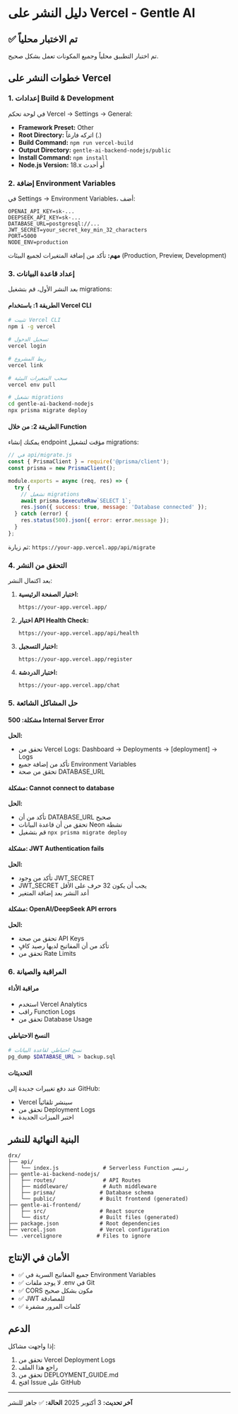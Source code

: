 # دليل النشر على Vercel - Gentle AI

## ✅ تم الاختبار محلياً

تم اختبار التطبيق محلياً وجميع المكونات تعمل بشكل صحيح.

## خطوات النشر على Vercel

### 1. إعدادات Build & Development

في لوحة تحكم Vercel → Settings → General:

- **Framework Preset:** Other
- **Root Directory:** اتركه فارغاً (.)
- **Build Command:** `npm run vercel-build`
- **Output Directory:** `gentle-ai-backend-nodejs/public`
- **Install Command:** `npm install`
- **Node.js Version:** 18.x أو أحدث

### 2. إضافة Environment Variables

في Settings → Environment Variables، أضف:

```
OPENAI_API_KEY=sk-...
DEEPSEEK_API_KEY=sk-...
DATABASE_URL=postgresql://...
JWT_SECRET=your_secret_key_min_32_characters
PORT=5000
NODE_ENV=production
```

**مهم:** تأكد من إضافة المتغيرات لجميع البيئات (Production, Preview, Development)

### 3. إعداد قاعدة البيانات

بعد النشر الأول، قم بتشغيل migrations:

#### الطريقة 1: باستخدام Vercel CLI

```bash
# تثبيت Vercel CLI
npm i -g vercel

# تسجيل الدخول
vercel login

# ربط المشروع
vercel link

# سحب المتغيرات البيئية
vercel env pull

# تشغيل migrations
cd gentle-ai-backend-nodejs
npx prisma migrate deploy
```

#### الطريقة 2: من خلال Function

يمكنك إنشاء endpoint مؤقت لتشغيل migrations:

```javascript
// في api/migrate.js
const { PrismaClient } = require('@prisma/client');
const prisma = new PrismaClient();

module.exports = async (req, res) => {
  try {
    // تشغيل migrations
    await prisma.$executeRaw`SELECT 1`;
    res.json({ success: true, message: 'Database connected' });
  } catch (error) {
    res.status(500).json({ error: error.message });
  }
};
```

ثم زيارة: `https://your-app.vercel.app/api/migrate`

### 4. التحقق من النشر

بعد اكتمال النشر:

1. **اختبار الصفحة الرئيسية:**
   ```
   https://your-app.vercel.app/
   ```

2. **اختبار API Health Check:**
   ```
   https://your-app.vercel.app/api/health
   ```

3. **اختبار التسجيل:**
   ```
   https://your-app.vercel.app/register
   ```

4. **اختبار الدردشة:**
   ```
   https://your-app.vercel.app/chat
   ```

### 5. حل المشاكل الشائعة

#### مشكلة: 500 Internal Server Error

**الحل:**
- تحقق من Vercel Logs: Dashboard → Deployments → [deployment] → Logs
- تأكد من إضافة جميع Environment Variables
- تحقق من صحة DATABASE_URL

#### مشكلة: Cannot connect to database

**الحل:**
- تأكد من أن DATABASE_URL صحيح
- تحقق من أن قاعدة البيانات Neon نشطة
- قم بتشغيل `npx prisma migrate deploy`

#### مشكلة: JWT Authentication fails

**الحل:**
- تأكد من وجود JWT_SECRET
- JWT_SECRET يجب أن يكون 32 حرف على الأقل
- أعد النشر بعد إضافة المتغير

#### مشكلة: OpenAI/DeepSeek API errors

**الحل:**
- تحقق من صحة API Keys
- تأكد من أن المفاتيح لديها رصيد كافٍ
- تحقق من Rate Limits

### 6. المراقبة والصيانة

#### مراقبة الأداء
- استخدم Vercel Analytics
- راقب Function Logs
- تحقق من Database Usage

#### النسخ الاحتياطي
```bash
# نسخ احتياطي لقاعدة البيانات
pg_dump $DATABASE_URL > backup.sql
```

#### التحديثات
عند دفع تغييرات جديدة إلى GitHub:
- Vercel سينشر تلقائياً
- تحقق من Deployment Logs
- اختبر الميزات الجديدة

## البنية النهائية للنشر

```
drx/
├── api/
│   └── index.js              # Serverless Function رئيسي
├── gentle-ai-backend-nodejs/
│   ├── routes/               # API Routes
│   ├── middleware/           # Auth middleware
│   ├── prisma/              # Database schema
│   └── public/              # Built frontend (generated)
├── gentle-ai-frontend/
│   ├── src/                 # React source
│   └── dist/                # Built files (generated)
├── package.json             # Root dependencies
├── vercel.json              # Vercel configuration
└── .vercelignore           # Files to ignore
```

## الأمان في الإنتاج

- ✅ جميع المفاتيح السرية في Environment Variables
- ✅ لا يوجد ملفات .env في Git
- ✅ CORS مكون بشكل صحيح
- ✅ JWT للمصادقة
- ✅ كلمات المرور مشفرة

## الدعم

إذا واجهت مشاكل:
1. تحقق من Vercel Deployment Logs
2. راجع هذا الملف
3. تحقق من DEPLOYMENT_GUIDE.md
4. افتح Issue على GitHub

---

**آخر تحديث:** 3 أكتوبر 2025
**الحالة:** ✅ جاهز للنشر

